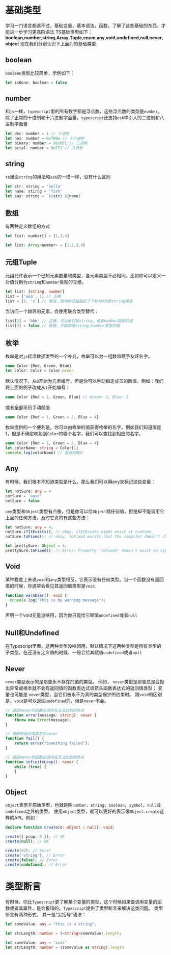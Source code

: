 # 基础类型
学习一门语言都逃不过，基础变量，基本语法，函数，了解了这些基础的东西，才能进一步学习更高阶语法
TS基础类型如下：**boolean**,**number**,**string**,**Array**,**Tuple**,**enum**,**any**,**void**,**undefined**,**null**,**never**,**object**
现在我们分别认识下上面列的基础类型
## boolean
`boolean`类型比较简单，示例如下：
```javascript
let isDone: boolean = false
```
## number
和`js`一样，`typescript`里的所有数字都是浮点数，这些浮点数的类型是`number`。除了正常的十进制和十六进制字面量，`typescript`还支持`es6`中引入的二进制和八进制字面量
```javascript
let dec: number = 1 // 十进制
let hex: number = 0xf00e // 十六进制
let binary: number = 0b1001 // 二进制
let octal: number = 0o771 // 八进制
```
## string
`ts`里面`string`的用法和`es6`的一模一样，没有什么区别
```javascript
let str: string = 'hello'
let name: stirng = 'fish'
let say: string = `${str} ${name}`
```
## 数组
有两种定义数组的方式
```javascript
let list: number[] = [1,3,4]
```
```javascript
let list: Array<number> = [1,2,3,4]
```
## 元组Tuple
元组允许表示一个已知元素数量和类型，各元素类型不必相同。比如你可以定义一对值分别为`string`和`number`类型的元组。
```typescript
let list: [string, number]
list = ['aaa', 1] // 正确
list = [1, 's'] // 错误，因为你已经指定了下标为0的是string类型
```
当访问一个越界的元素，会使用联合类型替代：
```typescript
list[2] = 'bbb' // 正确，可以给它赋string，或者number类型的值
list[3] = false // 报错，只能赋值string,number类型的值
```
## 枚举
枚举是对`js`标准数据类型的一个补充，枚举可以为一组数值赋予友好名字。
```typescript
enum Color {Red, Green, Blue}
let color: Color = Color.Green
```
默认情况下，从`0`开始为元素编号，但是你可以手动指定成员的数值。例如：我们将上面的例子改成从`1`开始编号：
```typescript
enum Color {Red = 1, Green, Blue} // Green: 2, Blue: 3
```
或者全部采用手动赋值
```typescript
enum Color {Red = 1, Green = 2, Blue = 4}
```
枚举提供的一个便利是，你可以由枚举的值获得枚举的名字。例如我们知道值是1，但是不确定映射到`Color`的哪个名字，我们可以查找到相应的名字。
```typescript
enum Color {Red = 1, Green = 2, Blue = 4}
let colorName: string = Color[1]
console.log(colorName) // 显示为RED
```
## Any
有时候，我们根本不知道类型是什么，那么我们可以用any来标记这些变量：
```typescript
let notSure: any = 4
notSure = 'aasd'
notSure = false
```
`any`类型和`Object`类型有点像，但是你可以给`Object`赋任何值，但是却不能调用它上面的任何方法，及时它真的有这些方法：
```typescript
let notSure: any = 4;
notSure.ifItExists(); // okay, ifItExists might exist at runtime
notSure.toFixed(); // okay, toFixed exists (but the compiler doesn't check)

let prettySure: Object = 4;
prettySure.toFixed(); // Error: Property 'toFixed' doesn't exist on type 'Object'.
```
## Void
某种程度上来说`void`和`any`类型相反，它表示没有任何类型。当一个函数没有返回值的时候，你通常会看见其返回值类型是`void`.
```typescript
function warnUser(): void {
  console.log("This is my warning message");
}
```
声明一个void变量没啥用，因为你只能给它赋值`undefined`或者`null`
## Null和Undefined
在Typescript里面，这两种类型没啥卵用，默认情况下这两种类型是所有类型的子类型。在还没有定义值的时候，一般会给其赋值`undefined`或者`null`
## Never
`never`类型表示的是那些永不存在的值的类型。 例如， `never`类型是那些总是会抛出异常或根本就不会有返回值的函数表达式或箭头函数表达式的返回值类型； 变量也可能是 `never`类型，当它们被永不为真的类型保护所约束时。
跟`void`的区别是，`void`是可以返回`undefined`的，但是`never`不会。
```typescript
// 返回never的函数必须存在无法达到的终点
function error(message: string): never {
    throw new Error(message);
}

// 推断的返回值类型为never
function fail() {
    return error("Something failed");
}

// 返回never的函数必须存在无法达到的终点
function infiniteLoop(): never {
    while (true) {
    }
}
```
## Object
`object`表示非原始类型，也就是除`number`，`string`，`boolean`，`symbol`，`null`或`undefined`之外的类型。
使用`object`类型，就可以更好的表示像`Object.create`这样的API。例如：
```typescript
declare function create(o: object | null): void;

create({ prop: 0 }); // OK
create(null); // OK

create(42); // Error
create("string"); // Error
create(false); // Error
create(undefined); // Error
```

# 类型断言
有时候，你比`Typescript`更了解某个变量的类型，这个时候如果要调用变量的函数或者其属性，是会报错的。`Typescript`提供了类型断言来解决这类问题。
类型断言有两种形式。 其一是“尖括号”语法：
```typescript
let someValue: any = "this is a string";

let strLength: number = (<string>someValue).length;
```
```typescript
let someValue: any = 'asds'
let strLength: number = (someValue as string).length
```